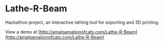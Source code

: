 Lathe-R-Beam
============

Hackathon project, an interactive lathing tool for exporting and 3D printing.

View a demo at [http://amalgamationofcats.com/Lathe-R-Beam](http://amalgamationofcats.com/Lathe-R-Beam)